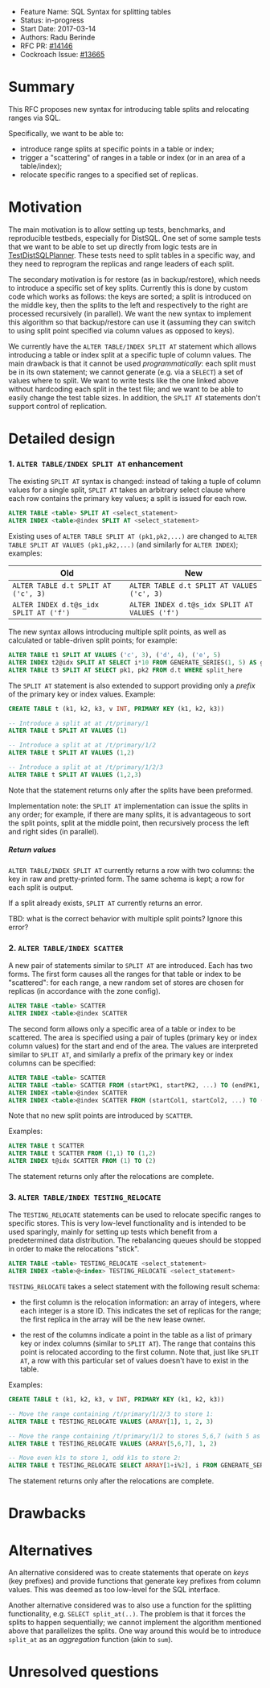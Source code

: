 - Feature Name: SQL Syntax for splitting tables
- Status: in-progress
- Start Date: 2017-03-14
- Authors: Radu Berinde
- RFC PR: [#14146](https://github.com/cockroachdb/cockroach/pull/14146)
- Cockroach Issue: [#13665](https://github.com/cockroachdb/cockroach/issues/13665)

# Summary

This RFC proposes new syntax for introducing table splits and relocating ranges via SQL.

Specifically, we want to be able to:
 - introduce range splits at specific points in a table or index;
 - trigger a "scattering" of ranges in a table or index (or in an area of a
   table/index);
 - relocate specific ranges to a specified set of replicas.

# Motivation

The main motivation is to allow setting up tests, benchmarks, and reproducible
testbeds, especially for DistSQL. One set of some sample tests that we want to
be able to set up directly from logic tests are in
[TestDistSQLPlanner](https://github.com/cockroachdb/cockroach/blob/cc5ba57/pkg/sql/distsql_physical_planner_test.go#L75).
These tests need to split tables in a specific way, and they need to reprogram
the replicas and range leaders of each split.

The secondary motivation is for restore (as in backup/restore), which needs to
introduce a specific set of key splits. Currently this is done by custom code
which works as follows: the keys are sorted; a split is introduced on the middle
key, then the splits to the left and respectively to the right are processed
recursively (in parallel). We want the new syntax to implement this algorithm so
that backup/restore can use it (assuming they can switch to using split point
specified via column values as opposed to keys).

We currently have the `ALTER TABLE/INDEX SPLIT AT` statement which allows
introducing a table or index split at a specific tuple of column values. The
main drawback is that it cannot be used *programmatically*: each split must be
in its own statement; we cannot generate (e.g. via a `SELECT`) a set of values
where to split. We want to write tests like the one linked above without
hardcoding each split in the test file; and we want to be able to easily change
the test table sizes. In addition, the `SPLIT AT` statements don't support
control of replication.

# Detailed design

### 1. `ALTER TABLE/INDEX SPLIT AT` enhancement ###

The existing `SPLIT AT` syntax is changed: instead of taking a tuple of column
values for a single split, `SPLIT AT` takes an arbitrary select clause where
each row contains the primary key values; a split is issued for each row.

```sql
ALTER TABLE <table> SPLIT AT <select_statement>
ALTER INDEX <table>@index SPLIT AT <select_statement>
```

Existing uses of `ALTER TABLE SPLIT AT (pk1,pk2,...)` are changed to `ALTER
TABLE SPLIT AT VALUES (pk1,pk2,...)` (and similarly for `ALTER INDEX`);
examples:


| Old                                    | New                                           |
|----------------------------------------|-----------------------------------------------|
| `ALTER TABLE d.t SPLIT AT ('c', 3)`    | `ALTER TABLE d.t SPLIT AT VALUES ('c', 3)`    |
| `ALTER INDEX d.t@s_idx SPLIT AT ('f')` | `ALTER INDEX d.t@s_idx SPLIT AT VALUES ('f')` |

The new syntax allows introducing multiple split points, as well as calculated
or table-driven split points; for example:
```sql
ALTER TABLE t1 SPLIT AT VALUES ('c', 3), ('d', 4), ('e', 5)
ALTER INDEX t2@idx SPLIT AT SELECT i*10 FROM GENERATE_SERIES(1, 5) AS g(i)
ALTER TABLE t3 SPLIT AT SELECT pk1, pk2 FROM d.t WHERE split_here
```

The `SPLIT AT` statement is also extended to support providing only a *prefix*
of the primary key or index values. Example:
```sql
CREATE TABLE t (k1, k2, k3, v INT, PRIMARY KEY (k1, k2, k3))

-- Introduce a split at at /t/primary/1
ALTER TABLE t SPLIT AT VALUES (1)

-- Introduce a split at at /t/primary/1/2
ALTER TABLE t SPLIT AT VALUES (1,2)

-- Introduce a split at at /t/primary/1/2/3
ALTER TABLE t SPLIT AT VALUES (1,2,3)
```

Note that the statement returns only after the splits have been preformed.

Implementation note: the `SPLIT AT` implementation can issue the splits in any
order; for example, if there are many splits, it is advantageous to sort the
split points, split at the middle point, then recursively process the left and
right sides (in parallel).

##### Return values #####

`ALTER TABLE/INDEX SPLIT AT` currently returns a row with two columns: the key
in raw and pretty-printed form. The same schema is kept; a row for each split is
output.

If a split already exists, `SPLIT AT` currently returns an error.

TBD: what is the correct behavior with multiple split points? Ignore this error?

### 2. `ALTER TABLE/INDEX SCATTER` ###

A new pair of statements similar to `SPLIT AT` are introduced. Each has two
forms. The first form causes all the ranges for that table or index to be
"scattered": for each range, a new random set of stores are chosen for replicas
(in accordance with the zone config).

```sql
ALTER TABLE <table> SCATTER
ALTER INDEX <table>@index SCATTER
```

The second form allows only a specific area of a table or index to be scattered.
The area is specified using a pair of tuples (primary key or index column
values) for the start and end of the area. The values are interpreted similar to
`SPLIT AT`, and similarly a prefix of the primary key or index columns can be
specified:

```sql
ALTER TABLE <table> SCATTER
ALTER TABLE <table> SCATTER FROM (startPK1, startPK2, ...) TO (endPK1, endPK2, ...)
ALTER INDEX <table>@index SCATTER
ALTER INDEX <table>@index SCATTER FROM (startCol1, startCol2, ...) TO (endCol1, endCol2, ...)
```

Note that no new split points are introduced by `SCATTER`.

Examples:
```sql
ALTER TABLE t SCATTER
ALTER TABLE t SCATTER FROM (1,1) TO (1,2)
ALTER INDEX t@idx SCATTER FROM (1) TO (2)
```

The statement returns only after the relocations are complete.

### 3. `ALTER TABLE/INDEX TESTING_RELOCATE` ###

The `TESTING_RELOCATE` statements can be used to relocate specific ranges to
specific stores. This is very low-level functionality and is intended to be used
sparingly, mainly for setting up tests which benefit from a predetermined data
distribution. The rebalancing queues should be stopped in order to make the
relocations "stick".

```sql
ALTER TABLE <table> TESTING_RELOCATE <select_statement>
ALTER INDEX <table>@<index> TESTING_RELOCATE <select_statement>
```

`TESTING_RELOCATE` takes a select statement with the following result schema:
 - the first column is the relocation information: an array of integers, where
   each integer is a store ID. This indicates the set of replicas for the range;
   the first replica in the array will be the new lease owner.

 - the rest of the columns indicate a point in the table as a list of primary
   key or index columns (similar to `SPLIT AT`). The range that contains this
   point is relocated according to the first column. Note that, just like `SPLIT
   AT`, a row with this particular set of values doesn't have to exist in the
   table.

Examples:
```sql
CREATE TABLE t (k1, k2, k3, v INT, PRIMARY KEY (k1, k2, k3))

-- Move the range containing /t/primary/1/2/3 to store 1:
ALTER TABLE t TESTING_RELOCATE VALUES (ARRAY[1], 1, 2, 3)

-- Move the range containing /t/primary/1/2 to stores 5,6,7 (with 5 as lease owner):
ALTER TABLE t TESTING_RELOCATE VALUES (ARRAY[5,6,7], 1, 2)

-- Move even k1s to store 1, odd k1s to store 2:
ALTER TABLE t TESTING_RELOCATE SELECT ARRAY[1+i%2], i FROM GENERATE_SERIES(1, 10) AS g(i)
```

The statement returns only after the relocations are complete.

# Drawbacks

# Alternatives

An alternative considered was to create statements that operate on *keys* (key
prefixes) and provide functions that generate key prefixes from column values.
This was deemed as too low-level for the SQL interface.

Another alternative considered was to also use a function for the splitting
functionality, e.g. `SELECT split_at(..)`. The problem is that it forces the
splits to happen sequentially; we cannot implement the algorithm mentioned above
that parallelizes the splits. One way around this would be to introduce `split_at`
as an *aggregation* function (akin to `sum`).

# Unresolved questions
